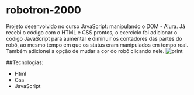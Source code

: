 # robotron-2000
Projeto desenvolvido no curso JavaScript: manipulando o DOM - Alura. Já recebi o código com o HTML e CSS prontos, o exercício foi adicionar o código JavaScript para aumentar e diminuir os contadores das partes do robô, ao mesmo tempo em que os status eram manipulados em tempo real. Também adicionei a opção de mudar a cor do robô clicando nele. 
![print](https://user-images.githubusercontent.com/113468374/234180494-d1f1d97f-e1b0-473d-a26d-c07aa4c0a8f5.png)


##Tecnologias:
- Html
- Css
- JavaScript
